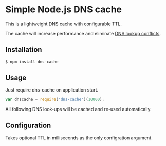 
# Simple Node.js DNS cache

This is a lightweight DNS cache with configurable TTL.

The cache will increase performance and eliminate [DNS lookup conflicts](https://github.com/joyent/node/issues/7729).

## Installation

```bash
$ npm install dns-cache
```

## Usage

Just require dns-cache on application start.

```javascript
var dnscache = require('dns-cache')(10000);
```

All following DNS look-ups will be cached and re-used automatically.

## Configuration

Takes optional TTL in milliseconds as the only configration argument.
